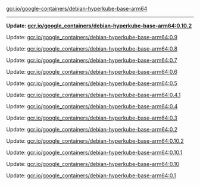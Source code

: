 [gcr.io/google-containers/debian-hyperkube-base-arm64](https://hub.docker.com/r/cruse/debian-hyperkube-base-arm64/tags/) 

----
**Update: [gcr.io/google_containers/debian-hyperkube-base-arm64:0.10.2](https://hub.docker.com/r/cruse/debian-hyperkube-base-arm64/tags/)**

Update: [gcr.io/google_containers/debian-hyperkube-base-arm64:0.9](https://hub.docker.com/r/cruse/debian-hyperkube-base-arm64/tags/)

Update: [gcr.io/google_containers/debian-hyperkube-base-arm64:0.8](https://hub.docker.com/r/cruse/debian-hyperkube-base-arm64/tags/)

Update: [gcr.io/google_containers/debian-hyperkube-base-arm64:0.7](https://hub.docker.com/r/cruse/debian-hyperkube-base-arm64/tags/)

Update: [gcr.io/google_containers/debian-hyperkube-base-arm64:0.6](https://hub.docker.com/r/cruse/debian-hyperkube-base-arm64/tags/)

Update: [gcr.io/google_containers/debian-hyperkube-base-arm64:0.5](https://hub.docker.com/r/cruse/debian-hyperkube-base-arm64/tags/)

Update: [gcr.io/google_containers/debian-hyperkube-base-arm64:0.4.1](https://hub.docker.com/r/cruse/debian-hyperkube-base-arm64/tags/)

Update: [gcr.io/google_containers/debian-hyperkube-base-arm64:0.4](https://hub.docker.com/r/cruse/debian-hyperkube-base-arm64/tags/)

Update: [gcr.io/google_containers/debian-hyperkube-base-arm64:0.3](https://hub.docker.com/r/cruse/debian-hyperkube-base-arm64/tags/)

Update: [gcr.io/google_containers/debian-hyperkube-base-arm64:0.2](https://hub.docker.com/r/cruse/debian-hyperkube-base-arm64/tags/)

Update: [gcr.io/google_containers/debian-hyperkube-base-arm64:0.10.2](https://hub.docker.com/r/cruse/debian-hyperkube-base-arm64/tags/)

Update: [gcr.io/google_containers/debian-hyperkube-base-arm64:0.10.1](https://hub.docker.com/r/cruse/debian-hyperkube-base-arm64/tags/)

Update: [gcr.io/google_containers/debian-hyperkube-base-arm64:0.10](https://hub.docker.com/r/cruse/debian-hyperkube-base-arm64/tags/)

Update: [gcr.io/google_containers/debian-hyperkube-base-arm64:0.1](https://hub.docker.com/r/cruse/debian-hyperkube-base-arm64/tags/)

